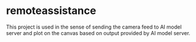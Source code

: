 # remoteassistance

This project is used in the sense of sending the camera feed to AI model server and plot on the canvas based on output provided by AI model server.
